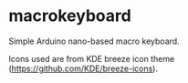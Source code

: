 # macrokeyboard
Simple Arduino nano-based macro keyboard.

Icons used are from KDE breeze icon theme (https://github.com/KDE/breeze-icons).
